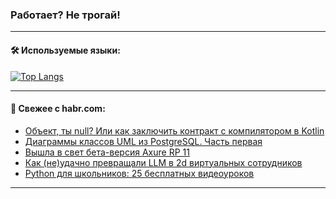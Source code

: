 ### Работает? Не трогай!

---
<!--
#### 🛠️ Technical stack:

![Java](https://img.shields.io/badge/Java-informational?logo=Oracle&style=flat&logoColor=white&color=FF4500)
![Kotlin](https://img.shields.io/badge/Kotlin-informational?logo=Kotlin&style=flat&logoColor=white&color=774D97)
![TS](https://img.shields.io/badge/TypeScript-informational?logo=typeScript&style=flat&logoColor=black&color=017acc)
![Python](https://img.shields.io/badge/Python-informational?logo=Python&style=flat&logoColor=black&color=ffdd54) <br>
![Spring](https://img.shields.io/badge/Spring-informational?logo=Spring&style=flat&logoColor=white&color=6DB33F) 
![SpringBoot](https://img.shields.io/badge/SpringBoot-informational?logo=SpringBoot&style=flat&logoColor=white&color=6DB33F)
![Nest](https://img.shields.io/badge/NestJS-informational?logo=NestJS&style=flat&logoColor=white&color=E0234E) 
![NodeJS](https://img.shields.io/badge/NodeJS-informational?logo=node.js&style=flat&logoColor=white&color=70A760)<br>
![PostgreSQL](https://img.shields.io/badge/PostgreSQL-informational?logo=PostgreSQL&style=flat&logoColor=white&color=DAA520)
![MongoDB](https://img.shields.io/badge/MongoDB-informational?logo=MongoDB&style=flat&logoColor=white&color=870000)
![Apache](https://img.shields.io/badge/Apache-informational?logo=apache&style=flat&logoColor=white&color=f74e28)

___ 
-->

#### 🛠️ Используемые языки:

[![Top Langs](https://github-readme-stats-u2qms2cxw-advtsettinggmailcoms-projects.vercel.app/api/top-langs/?username=zloylis&langs_count=10&hide_title=true&title_color=e6edf3&size_weight=0.5&count_weight=0.5&layout=compact&hide_progress=true&hide_border=true&theme=dracula)](https://github.com/zloylis)

<!---


####  :octocat:&nbsp;&nbsp; Статистика:

![GitHub stats](https://github-readme-stats-u2qms2cxw-advtsettinggmailcoms-projects.vercel.app/api?username=zloylis&show_icons=true&hide_border=true&theme=dracula&title_color=e6edf3&include_all_commits=true&count_private=true&hide_rank=false&hide_title=true&rank_icon=github)
-->
---

#### 💬 Свежее с habr.com:

<!-- BLOG-POST-LIST:START -->
- [Объект, ты null? Или как заключить контракт с компилятором в Kotlin](https://habr.com/ru/articles/842302/?utm_source=habrahabr&utm_medium=rss&utm_campaign=842302)
- [Диаграммы классов UML из PostgreSQL. Часть первая](https://habr.com/ru/articles/841776/?utm_source=habrahabr&utm_medium=rss&utm_campaign=841776)
- [Вышла в свет бета-версия Axure RP 11](https://habr.com/ru/articles/842334/?utm_source=habrahabr&utm_medium=rss&utm_campaign=842334)
- [Как &lpar;не&rpar;удачно превращали LLM в 2d виртуальных сотрудников](https://habr.com/ru/articles/842310/?utm_source=habrahabr&utm_medium=rss&utm_campaign=842310)
- [Python для школьников: 25 бесплатных видеоуроков](https://habr.com/ru/companies/pixel_study/articles/842308/?utm_source=habrahabr&utm_medium=rss&utm_campaign=842308)
<!-- BLOG-POST-LIST:END -->

---
